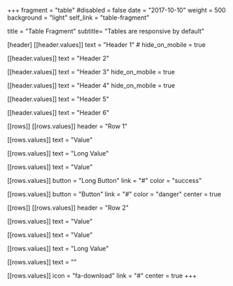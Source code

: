 +++
fragment = "table"
#disabled = false
date = "2017-10-10"
weight = 500
background = "light"
self_link = "table-fragment"

title = "Table Fragment"
subtitle= "Tables are responsive by default"

[header]
  [[header.values]]
    text = "Header 1"
    # hide_on_mobile = true

  [[header.values]]
    text = "Header 2"

  [[header.values]]
    text = "Header 3"
    hide_on_mobile = true

  [[header.values]]
    text = "Header 4"
    hide_on_mobile = true

  [[header.values]]
    text = "Header 5"

  [[header.values]]
    text = "Header 6"

[[rows]]
  [[rows.values]]
    header = "Row 1"

  [[rows.values]]
    text = "Value"

  [[rows.values]]
    text = "Long Value"

  [[rows.values]]
    text = "Value"

  [[rows.values]]
    button = "Long Button"
    link = "#"
    color = "success"

  [[rows.values]]
    button = "Button"
    link = "#"
    color = "danger"
    center = true

[[rows]]
  [[rows.values]]
    header = "Row 2"

  [[rows.values]]
    text = "Value"

  [[rows.values]]
    text = "Value"

  [[rows.values]]
    text = "Long Value"

  [[rows.values]]
    text = ""

  [[rows.values]]
    icon = "fa-download"
    link = "#"
    center = true
+++
